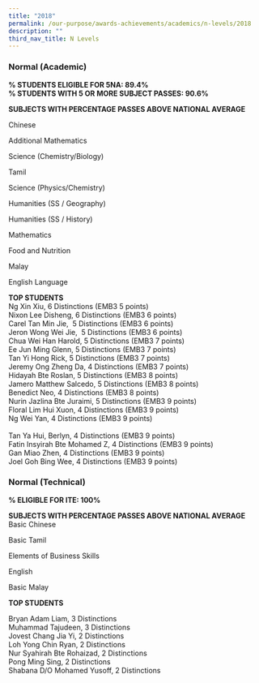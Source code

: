 ```yaml
---
title: "2018"
permalink: /our-purpose/awards-achievements/academics/n-levels/2018
description: ""
third_nav_title: N Levels
---
```

### Normal (Academic)
**% STUDENTS ELIGIBLE FOR 5NA: 89.4%**  <br>
**% STUDENTS WITH 5 OR MORE SUBJECT PASSES: 90.6%**
  
**SUBJECTS WITH PERCENTAGE PASSES ABOVE NATIONAL AVERAGE**   

Chinese

Additional Mathematics

Science (Chemistry/Biology)

Tamil

Science (Physics/Chemistry)

Humanities (SS / Geography)

Humanities (SS / History)

Mathematics

Food and Nutrition

Malay

English Language   

  
**TOP STUDENTS**  <br>
Ng Xin Xiu, 6 Distinctions (EMB3 5 points)   <br>
Nixon Lee Disheng, 6 Distinctions (EMB3 6 points) <br>
Carel Tan Min Jie,  5 Distinctions (EMB3 6 points)   <br>
Jeron Wong Wei Jie,  5 Distinctions (EMB3 6 points) <br>
Chua Wei Han Harold, 5 Distinctions (EMB3 7 points) <br>
Ee Jun Ming Glenn, 5 Distinctions (EMB3 7 points)  <br>
Tan Yi Hong Rick, 5 Distinctions (EMB3 7 points) <br>
Jeremy Ong Zheng Da, 4 Distinctions (EMB3 7 points)<br>
Hidayah Bte Roslan, 5 Distinctions (EMB3 8 points) <br>
Jamero Matthew Salcedo, 5 Distinctions (EMB3 8 points)<br>
Benedict Neo, 4 Distinctions (EMB3 8 points) <br>
Nurin Jazlina Bte Juraimi, 5 Distinctions (EMB3 9 points)<br>
Floral Lim Hui Xuon, 4 Distinctions (EMB3 9 points)  <br>
Ng Wei Yan, 4 Distinctions (EMB3 9 points) <br>  
Tan Ya Hui, Berlyn, 4 Distinctions (EMB3 9 points) <br>
Fatin Insyirah Bte Mohamed Z, 4 Distinctions (EMB3 9 points)<br>
Gan Miao Zhen, 4 Distinctions (EMB3 9 points) <br>
Joel Goh Bing Wee, 4 Distinctions (EMB3 9 points)<br>


### Normal (Technical)     
**% ELIGIBLE FOR ITE: 100%**     
  
**SUBJECTS WITH PERCENTAGE PASSES ABOVE NATIONAL AVERAGE**   <br>
Basic Chinese  

Basic Tamil   

Elements of Business Skills

English  

Basic Malay 

**TOP STUDENTS**   

Bryan Adam Liam, 3 Distinctions   <br>
Muhammad Tajudeen, 3 Distinctions <br>
Jovest Chang Jia Yi, 2 Distinctions   <br>
Loh Yong Chin Ryan, 2 Distinctions <br>
Nur Syahirah Bte Rohaizad, 2 Distinctions <br>
Pong Ming Sing, 2 Distinctions <br>
Shabana D/O Mohamed Yusoff, 2 Distinctions<br>